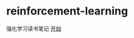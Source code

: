 # reinforcement-learning
强化学习读书笔记 [开始](https://github.com/GCaptainNemo/reinforcement-learning/blob/main/1.%20Overview.md)
